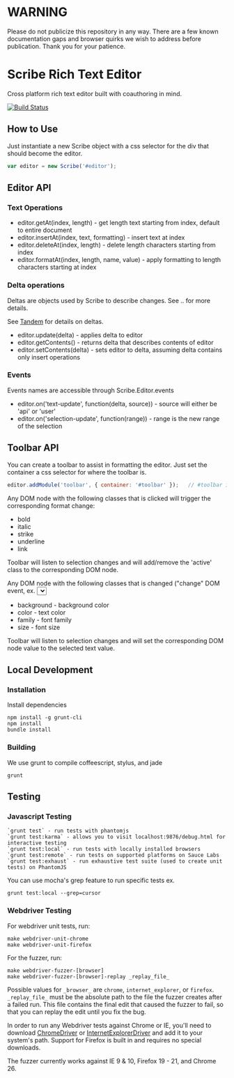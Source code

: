 WARNING
===

Please do not publicize this repository in any way. There are a few known documentation gaps and browser quirks we wish to address before publication. Thank you for your patience.


Scribe Rich Text Editor
===

Cross platform rich text editor built with coauthoring in mind. 

[![Build Status](https://secure.travis-ci.org/stypi/scribe.png?branch=master)](http://travis-ci.org/stypi/scribe)

How to Use
---

Just instantiate a new Scribe object with a css selector for the div that should become the editor.


```javascript
var editor = new Scribe('#editor');
```


Editor API
---

### Text Operations

- editor.getAt(index, length) - get length text starting from index, default to entire document
- editor.insertAt(index, text, formatting) - insert text at index
- editor.deleteAt(index, length) - delete length characters starting from index
- editor.formatAt(index, length, name, value) - apply formatting to length characters starting at index

### Delta operations

Deltas are objects used by Scribe to describe changes. See .. for more details.

See [Tandem](https://github.com/stypi/tandem) for details on deltas.

- editor.update(delta) - applies delta to editor
- editor.getContents() - returns delta that describes contents of editor
- editor.setContents(delta) - sets editor to delta, assuming delta contains only insert operations

### Events

Events names are accessible through Scribe.Editor.events

- editor.on('text-update', function(delta, source)) - source will either be 'api' or 'user'
- editor.on('selection-update', function(range)) - range is the new range of the selection


Toolbar API
---

You can create a toolbar to assist in formatting the editor. Just set the container a css selector for where the toolbar is.

```javascript
editor.addModule('toolbar', { container: '#toolbar' });   // #toolbar is css selector
```

Any DOM node with the following classes that is clicked will trigger the corresponding format change:

- bold
- italic
- strike
- underline
- link

Toolbar will listen to selection changes and will add/remove the 'active' class to the corresponding DOM node.

Any DOM node with the following classes that is changed ("change" DOM event, ex. <select>) will trigger the corresponding format change:

- background - background color
- color - text color
- family - font family
- size - font size

Toolbar will listen to selection changes and will set the corresponding DOM node value to the selected text value.


Local Development
---

### Installation

Install dependencies

    npm install -g grunt-cli
    npm install
    bundle install

### Building

We use grunt to compile coffeescript, stylus, and jade

    grunt


Testing
---

### Javascript Testing

    `grunt test` - run tests with phantomjs
    `grunt test:karma` - allows you to visit localhost:9876/debug.html for interactive testing
    `grunt test:local` - run tests with locally installed browsers
    `grunt test:remote` - run tests on supported platforms on Sauce Labs
    `grunt test:exhaust` - run exhaustive test suite (used to create unit tests) on PhantomJS

You can use mocha's grep feature to run specific tests ex.

    grunt test:local --grep=cursor

### Webdriver Testing

For webdriver unit tests, run:
    
    make webdriver-unit-chrome
    make webdriver-unit-firefox
    
For the fuzzer, run:

    make webdriver-fuzzer-[browser]
    make webdriver-fuzzer-[browser]-replay _replay_file_

Possible values for ```_browser_``` are ```chrome```, ```internet_explorer```, or ```firefox```.
```_replay_file_``` must be the absolute path to the file the fuzzer creates after a failed run.
This file contains the final edit that caused the fuzzer to fail, so that you can replay the edit until you fix the bug.

In order to run any Webdriver tests against Chrome or IE, you'll need to download 
[ChromeDriver](https://code.google.com/p/chromedriver/downloads/list) or
[InternetExplorerDriver](https://code.google.com/p/selenium/downloads/list) and add it to your system's path. 
Support for Firefox is built in and requires no special downloads.

The fuzzer currently works against IE 9 & 10, Firefox 19 - 21, and Chrome 26.

